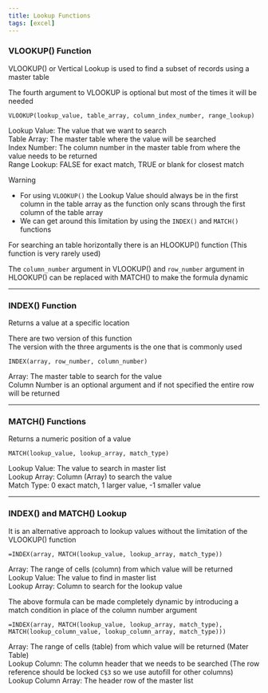 ```yaml
---
title: Lookup Functions
tags: [excel]
---
```


### VLOOKUP() Function

VLOOKUP() or Vertical Lookup is used to find a subset of records using a master table

The fourth argument to VLOOKUP is optional but most of the times it will be needed

````xls
VLOOKUP(lookup_value, table_array, column_index_number, range_lookup)
````

Lookup Value: The value that we want to search  
Table Array: The master table where the value will be searched  
Index Number: The column number in the master table from where the value needs to be returned  
Range Lookup: FALSE for exact match, TRUE or blank for closest match

 > [!warning]
 > * For using `VLOOKUP()` the Lookup Value should always be in the first column in the table array as the function only scans through the first column of the table array
 > * We can get around this limitation by using the `INDEX()` and `MATCH()` functions

For searching an table horizontally there is an HLOOKUP() function (This function is very rarely used)

The `column_number` argument in VLOOKUP() and `row_number` argument in HLOOKUP() can be replaced with MATCH() to make the formula dynamic

---

### INDEX() Function

Returns a value at a specific location

There are two version of this function  
The version with the three arguments is the one that is commonly used

````xls
INDEX(array, row_number, column_number)
````

Array: The master table to search for the value  
Column Number is an optional argument and if not specified the entire row will be returned

---

### MATCH() Functions

Returns a numeric position of a value

````xls
MATCH(lookup_value, lookup_array, match_type)
````

Lookup Value: The value to search in master list  
Lookup Array: Column (Array) to search the value  
Match Type: 0 exact match, 1 larger value, -1 smaller value

---

### INDEX() and MATCH() Lookup

It is an alternative approach to lookup values without the limitation of the VLOOKUP() function

````xls
=INDEX(array, MATCH(lookup_value, lookup_array, match_type))
````

Array: The range of cells (column) from which value will be returned  
Lookup Value: The value to find in master list  
Lookup Array: Column to search for the lookup value

The above formula can be made completely dynamic by introducing a match condition in place of the column number argument

````xls
=INDEX(array, MATCH(lookup_value, lookup_array, match_type), MATCH(lookup_column_value, lookup_column_array, match_type)))
````

Array: The range of cells (table) from which value will be returned (Mater Table)  
Lookup Column: The column header that we needs to be searched (The row reference should be locked `C$3` so we use autofill for other columns)  
Lookup Column Array: The header row of the master list